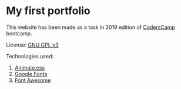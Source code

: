 # My first portfolio

This website has been made as a task in 2019 edition of [CodersCamp](https://coderscamp.pl/) bootcamp. 

License: [GNU GPL v3](https://www.gnu.org/licenses/gpl-3.0.html)

Technologies used:
1. [Animate.css](https://daneden.github.io/animate.css/)
2. [Google Fonts](https://fonts.google.com/)
3. [Font Awesome](https://fontawesome.com/)
